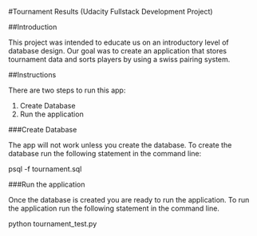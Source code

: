 #Tournament Results (Udacity Fullstack Development Project)

##Introduction

This project was intended to educate us on an introductory level of database
design. Our goal was to create an application that stores tournament data and
sorts players by using a swiss pairing system.

##Instructions

There are two steps to run this app:

1. Create Database
2. Run the application

###Create Database

The app will not work unless you create the database. To create the database run
the following statement in the command line:

psql -f tournament.sql


###Run the application

Once the database is created you are ready to run the application. To run the
application run the following statement in the command line.

python tournament_test.py
